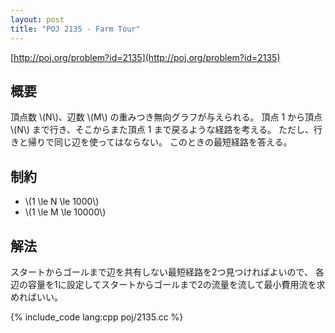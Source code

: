 ```yaml
---
layout: post
title: "POJ 2135 - Farm Tour"
---
```

[http://poj.org/problem?id=2135](http://poj.org/problem?id=2135)

## 概要
頂点数 \\(N\\)、辺数 \\(M\\) の重みつき無向グラフが与えられる。
頂点 1 から頂点 \\(N\\) まで行き、そこからまた頂点 1 まで戻るような経路を考える。
ただし、行きと帰りで同じ辺を使ってはならない。
このときの最短経路を答える。

## 制約
- \\(1 \\le N \\le 1000\\)
- \\(1 \\le M \\le 10000\\)

## 解法
スタートからゴールまで辺を共有しない最短経路を2つ見つければよいので、
各辺の容量を1に設定してスタートからゴールまで2の流量を流して最小費用流を求めればいい。

{% include_code lang:cpp poj/2135.cc %}
